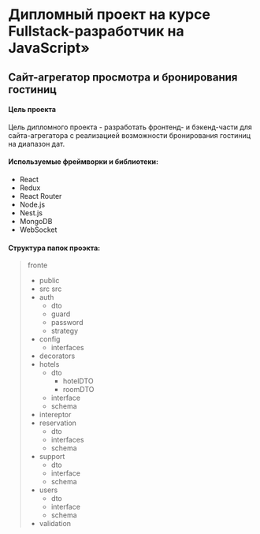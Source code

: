 # Дипломный проект на курсе Fullstack-разработчик на JavaScript»

## Cайт-агрегатор просмотра и бронирования гостиниц ##

#### Цель проекта #

Цель дипломного проекта - разработать фронтенд- и бэкенд-части для сайта-агрегатора с реализацией возможности бронирования гостиниц на диапазон дат.


#### Используемые фреймворки и библиотеки: #

* React
* Redux
* React Router
* Node.js
* Nest.js
* MongoDB
* WebSocket

#### Структура папок проэкта: #

> fronte
>    - public
>    - src
> src
>    - auth
>       - dto
>       - guard
>       - password
>       - strategy
>    - config
>       - interfaces
>    - decorators
>    - hotels
>       - dto
>          - hotelDTO
>          - roomDTO
>       - interface
>       - schema
>    - intereptor
>    - reservation
>       - dto
>       - interfaces
>       - schema
>    - support
>       - dto
>       - interface
>       - schema
>    - users
>       - dto
>       - interface
>       - schema
>    - validation


